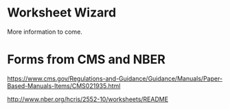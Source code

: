 # Worksheet Wizard

More information to come.


# Forms from CMS and NBER

https://www.cms.gov/Regulations-and-Guidance/Guidance/Manuals/Paper-Based-Manuals-Items/CMS021935.html

http://www.nber.org/hcris/2552-10/worksheets/README